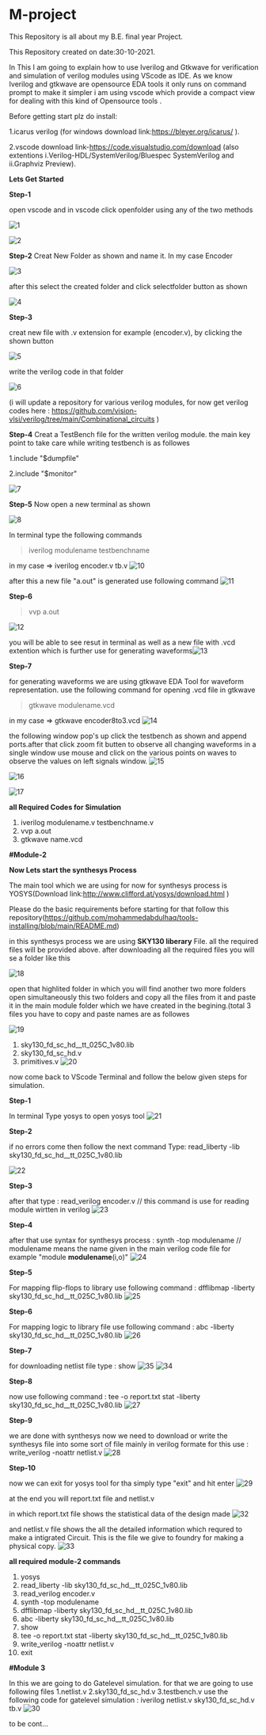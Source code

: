 
# M-project

This Repository is all about my B.E. final year Project.

This Repository created on date:30-10-2021.

In This I am going to explain how to use Iverilog and Gtkwave for verification and simulation of verilog modules using VScode as IDE.
As we know Iverilog and gtkwave are opensource EDA tools it only runs on command prompt to make it simpler i am using vscode which provide a compact view for dealing with this kind of Opensource tools .

Before getting start plz do install:

1.icarus verilog (for windows download link:https://bleyer.org/icarus/ ).

2.vscode download link-https://code.visualstudio.com/download (also extentions i.Verilog-HDL/SystemVerilog/Bluespec SystemVerilog and ii.Graphviz Preview).

**Lets Get Started**

**Step-1**

open vscode and in vscode click openfolder using any of the two methods


![1](https://user-images.githubusercontent.com/48184231/139592710-88827e56-72da-4875-84d9-8ec65815bee3.png)

![2](https://user-images.githubusercontent.com/48184231/139592765-a0930fff-b6a8-4f23-a3bc-04453641386f.png)


**Step-2**
Creat New Folder as shown and name it. In my case Encoder

![3](https://user-images.githubusercontent.com/48184231/139593324-d6b0e568-0a23-4598-8d39-37d1c23c4b23.png)

after this select the created folder and click selectfolder button as shown

![4](https://user-images.githubusercontent.com/48184231/139593346-1bd0c6df-2f99-4320-9562-73d6b0cfd04a.png)

**Step-3**

creat new file with .v extension for example (encoder.v), by clicking the shown button

![5](https://user-images.githubusercontent.com/48184231/139593464-78dd702d-71b8-4db5-8338-8d440551d195.png)

write the verilog code in that folder

![6](https://user-images.githubusercontent.com/48184231/139593656-26a4905a-1598-4244-9f72-2c62954d3453.png)

(i will update a repository for various verilog modules, for now get verilog codes here : https://github.com/vision-vlsi/verilog/tree/main/Combinational_circuits )

**Step-4**
Creat a TestBench file for the written verilog module. the main key point to take care while writing testbench is as followes

1.include "$dumpfile"

2.include "$monitor"

![7](https://user-images.githubusercontent.com/48184231/139593761-927ae4de-6297-4d33-80e0-a42f1b8cab03.png)


**Step-5**
Now open a new terminal as shown 

![8](https://user-images.githubusercontent.com/48184231/139593788-c1b02dc3-790a-478c-807e-ccbf29ccc721.png)


In terminal type the following commands 

> iverilog modulename testbenchname 

in my case => iverilog encoder.v tb.v
![10](https://user-images.githubusercontent.com/48184231/139594344-aa18f396-fc46-46fb-b4c4-20888a5c57d4.png)


after this a new file "a.out" is generated use following command
![11](https://user-images.githubusercontent.com/48184231/139594347-277ba208-8da1-4ffd-a2a3-70d6f05685dd.png)


**Step-6**

> vvp a.out

![12](https://user-images.githubusercontent.com/48184231/139594352-c41da818-2c6f-450f-9f2a-bdcf8c61d678.png)

you will be able to see resut in terminal as well as a new file with .vcd extention which is further use for generating waveforms![13](https://user-images.githubusercontent.com/48184231/139594359-9b6ee381-8244-4a14-a40f-32fcc96c345a.png)


**Step-7**

for generating waveforms we are using gtkwave EDA Tool for waveform representation. use the following command for opening .vcd file in gtkwave

> gtkwave modulename.vcd

in my case => gtkwave encoder8to3.vcd
![14](https://user-images.githubusercontent.com/48184231/139594369-13593648-5748-44a7-ab84-50a4e36cec9e.png)

the following window pop's up click the testbench as shown and append ports.after that click zoom fit butten to observe all changing waveforms in a single window use mouse and click on the various points on waves to observe the values on left signals window.
![15](https://user-images.githubusercontent.com/48184231/139594376-87661085-476f-436c-bbca-67b8a1c8143c.png)

![16](https://user-images.githubusercontent.com/48184231/139594411-a0669e25-12ff-4128-b693-827adf87d99b.png)

![17](https://user-images.githubusercontent.com/48184231/139594412-896d3750-e51f-40a9-881a-bcca63708ffd.png)




**all Required Codes for Simulation**

1. iverilog modulename.v testbenchname.v
2. vvp a.out
3. gtkwave name.vcd


**#Module-2**

**Now Lets start the synthesys Process**

The main tool which we are using for now for synthesys process is YOSYS(Download link:http://www.clifford.at/yosys/download.html )

Please do the basic requirements before starting for that follow this repository(https://github.com/mohammedabdulhaq/tools-installing/blob/main/README.md)

in this synthesys process we are using **SKY130 liberary** File. all the required files will be provided above. after downloading all the required files you will se a folder like this

![18](https://user-images.githubusercontent.com/48184231/140085962-40e76410-ecc4-48b5-bf1f-b5317359c5d1.png)

open that highlited folder in which you will find another two more folders open simultaneously this two folders and copy all the files from it and paste it in the main module folder which we have created in the begining.(total 3 files you have to copy and paste names are as followes

![19](https://user-images.githubusercontent.com/48184231/140086654-b3cf88e2-21a5-4948-9885-43ccf8ca48b4.png)

1. sky130_fd_sc_hd__tt_025C_1v80.lib
2. sky130_fd_sc_hd.v
3. primitives.v 
![20](https://user-images.githubusercontent.com/48184231/140086725-7246f385-4138-480d-b5e4-a91513e7ca5b.png)

now come back to VScode Terminal and follow the below given steps for simulation.

**Step-1**

In terminal Type yosys to open yosys tool
![21](https://user-images.githubusercontent.com/48184231/140087229-37f9ee5c-418b-43fb-9747-da754de00d39.png)


**Step-2**

if no errors come then follow the next command Type: read_liberty -lib sky130_fd_sc_hd__tt_025C_1v80.lib

![22](https://user-images.githubusercontent.com/48184231/140087481-5166796b-4a29-40ec-a31c-8994ba1a00cf.png)


**Step-3**

after that type : read_verilog encoder.v // this command is use for reading module wirtten in verilog 
![23](https://user-images.githubusercontent.com/48184231/140087767-b13d7a5d-f380-44d7-9bf2-1f3172fe77c6.png)


**Step-4**

after that use syntax for synthesys process : synth -top modulename // modulename means the name given in the main verilog code file for example "module **modulename**(i,o)"
![24](https://user-images.githubusercontent.com/48184231/140088177-e989a290-03f9-434c-95d5-1e29d42844eb.png)


**Step-5**

For mapping flip-flops to library use following command : dfflibmap -liberty sky130_fd_sc_hd__tt_025C_1v80.lib
![25](https://user-images.githubusercontent.com/48184231/140088479-feab02f4-20c3-4392-8cc4-488392f2ab0d.png)


**Step-6**

For mapping logic to library file use following command : abc -liberty sky130_fd_sc_hd__tt_025C_1v80.lib
![26](https://user-images.githubusercontent.com/48184231/140088685-77e09215-cfe7-4375-a7b1-f44238ac150b.png)


**Step-7**

for downloading netlist file type : show 
![35](https://user-images.githubusercontent.com/48184231/140089804-78f23430-02a1-446a-b114-0a1d5b4e4f92.png)
![34](https://user-images.githubusercontent.com/48184231/140089824-c8ee11d1-ef1d-44c2-b681-a16bb615acf0.png)


**Step-8**

now use following command : tee -o report.txt stat -liberty sky130_fd_sc_hd__tt_025C_1v80.lib
![27](https://user-images.githubusercontent.com/48184231/140088927-abc6de45-15e8-4e79-81d5-f0ffb0557e26.png)


**Step-9**

we are done with synthesys now we need to download or write the synthesys file into some sort of file mainly in verilog formate for this use : write_verilog -noattr netlist.v
![28](https://user-images.githubusercontent.com/48184231/140089241-0ae45cb3-612a-40eb-b3f6-795427e267c0.png)


**Step-10**

now we can exit for yosys tool for tha simply type "exit" and hit enter
![29](https://user-images.githubusercontent.com/48184231/140089403-1c2c81f7-98c9-4c0f-88b8-e1b63a682b8a.png)

at the end you will report.txt file and netlist.v 

in which report.txt file shows the statistical data of the design made
![32](https://user-images.githubusercontent.com/48184231/140090195-ca80e863-de0f-4ebe-8d94-503461b5f2cd.png)

and netlist.v file shows the all the detailed information which requred to make a intigrated Circuit. This is the file we give to foundry for making a physical copy.
![33](https://user-images.githubusercontent.com/48184231/140090564-5e2b2fb0-c268-40ed-a076-8f80f386a292.png)

**all required module-2 commands**
1. yosys
2. read_liberty -lib sky130_fd_sc_hd__tt_025C_1v80.lib
3. read_verilog encoder.v
4. synth -top modulename
5. dfflibmap -liberty sky130_fd_sc_hd__tt_025C_1v80.lib
6. abc -liberty sky130_fd_sc_hd__tt_025C_1v80.lib
7. show
8. tee -o report.txt stat -liberty sky130_fd_sc_hd__tt_025C_1v80.lib
9. write_verilog -noattr netlist.v
10. exit




**#Module 3**

In this we are going to do Gatelevel simulation. for that we are going to use following files 1.netlist.v 2.sky130_fd_sc_hd.v 3.testbench.v 
use the following code for gatelevel simulation : iverilog netlist.v sky130_fd_sc_hd.v tb.v
![30](https://user-images.githubusercontent.com/48184231/140091195-77267ed1-5f9f-4277-bc5f-396a76813a16.png)

to be cont...
